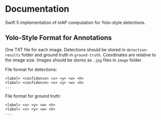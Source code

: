 #  Documentation
Swift 5 implementation of mAP computation for Yolo-style detections.

## Yolo-Style Format for Annotations
One TXT file for each image. Detections should be stored in  `detection-results` folder and ground truth in `ground-truth`. Coordinates are relative to the image size. Images should be stores as `.jpg` files in `image` folder.

File format for detections:
```
<label> <confidence> <x> <y> <w> <h>
<label> <confidence> <x> <y> <w> <h>
...
````

File format for ground truth:
```
<label> <x> <y> <w> <h>
<label> <x> <y> <w> <h>
...
````
